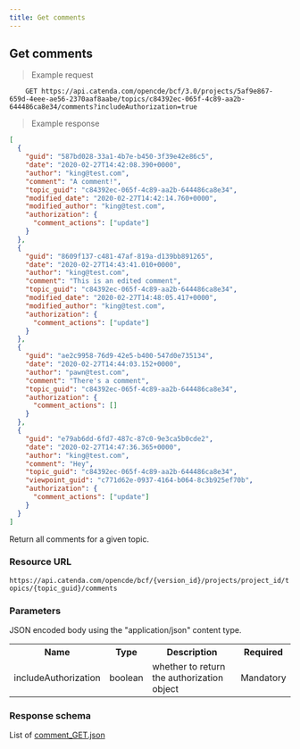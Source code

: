 ```yaml
---
title: Get comments
---
```


## Get comments

> Example request

```http
    GET https://api.catenda.com/opencde/bcf/3.0/projects/5af9e867-659d-4eee-ae56-2370aaf8aabe/topics/c84392ec-065f-4c89-aa2b-644486ca8e34/comments?includeAuthorization=true
```

> Example response

```json
[
  {
    "guid": "587bd028-33a1-4b7e-b450-3f39e42e86c5",
    "date": "2020-02-27T14:42:08.390+0000",
    "author": "king@test.com",
    "comment": "A comment!",
    "topic_guid": "c84392ec-065f-4c89-aa2b-644486ca8e34",
    "modified_date": "2020-02-27T14:42:14.760+0000",
    "modified_author": "king@test.com",
    "authorization": {
      "comment_actions": ["update"]
    }
  },
  {
    "guid": "8609f137-c481-47af-819a-d139bb891265",
    "date": "2020-02-27T14:43:41.010+0000",
    "author": "king@test.com",
    "comment": "This is an edited comment",
    "topic_guid": "c84392ec-065f-4c89-aa2b-644486ca8e34",
    "modified_date": "2020-02-27T14:48:05.417+0000",
    "modified_author": "king@test.com",
    "authorization": {
      "comment_actions": ["update"]
    }
  },
  {
    "guid": "ae2c9958-76d9-42e5-b400-547d0e735134",
    "date": "2020-02-27T14:44:03.152+0000",
    "author": "pawn@test.com",
    "comment": "There's a comment",
    "topic_guid": "c84392ec-065f-4c89-aa2b-644486ca8e34",
    "authorization": {
      "comment_actions": []
    }
  },
  {
    "guid": "e79ab6dd-6fd7-487c-87c0-9e3ca5b0cde2",
    "date": "2020-02-27T14:47:36.365+0000",
    "author": "king@test.com",
    "comment": "Hey",
    "topic_guid": "c84392ec-065f-4c89-aa2b-644486ca8e34",
    "viewpoint_guid": "c771d62e-0937-4164-b064-8c3b925ef70b",
    "authorization": {
      "comment_actions": ["update"]
    }
  }
]
```

Return all comments for a given topic.

### Resource URL

`https://api.catenda.com/opencde/bcf/{version_id}/projects/project_id/topics/{topic_guid}/comments`

### Parameters

JSON encoded body using the "application/json" content type.

<table class="table">
    <tr><th>Name</th><th>Type</th><th>Description</th><th>Required</th></tr>
    <tr>
        <td>includeAuthorization</td>
        <td>boolean</td>
        <td>whether to return the authorization object</td>
        <td>Mandatory</td>
    </tr>
</table>

### Response schema

List of [comment_GET.json](https://github.com/buildingSMART/BCF-API/blob/release_3_0/Schemas_draft-03/Collaboration/Comment/comment_GET.json)
